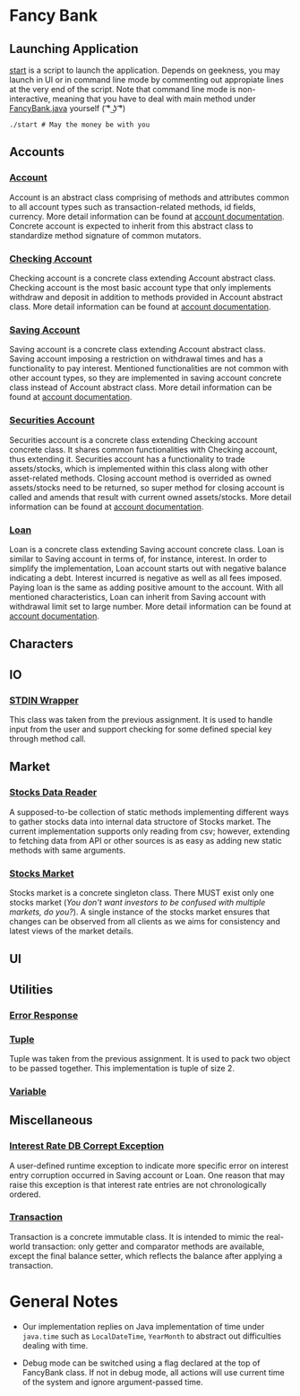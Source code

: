 # Fancy Bank

## Launching Application

[start](start) is a script to launch the application. Depends on geekness, you may launch in UI or in command line mode by commenting out appropiate lines at the very end of the script. Note that command line mode is non-interactive, meaning that you have to deal with main method under [FancyBank.java](src/fancybank/FancyBank.java) yourself ( ͡° ͜ʖ ͡°)

```(bash)
./start # May the money be with you
```

## Accounts

### [Account](src/fancybank/account/Account.java)

Account is an abstract class comprising of methods and attributes common to all account types such as transaction-related methods, id fields, currency. More detail information can be found at [account documentation](src/fancybank/account/AccountDocs.md). Concrete account is expected to inherit from this abstract class to standardize method signature of common mutators.

### [Checking Account](src/fancybank/account/CheckingAccount.java)

Checking account is a concrete class extending Account abstract class. Checking account is the most basic account type that only implements withdraw and deposit in addition to methods provided in Account abstract class. More detail information can be found at [account documentation](src/fancybank/account/AccountDocs.md).

### [Saving Account](src/fancybank/account/SavingAccount.java)

Saving account is a concrete class extending Account abstract class. Saving account imposing a restriction on withdrawal times and has a functionality to pay interest. Mentioned functionalities are not common with other account types, so they are implemented in saving account concrete class instead of Account abstract class. More detail information can be found at [account documentation](src/fancybank/account/AccountDocs.md).

### [Securities Account](src/fancybank/account/SecuritiesAccount.java)

Securities account is a concrete class extending Checking account concrete class. It shares common functionalities with Checking account, thus extending it. Securities account has a functionality to trade assets/stocks, which is implemented within this class along with other asset-related methods. Closing account method is overrided as owned assets/stocks need to be returned, so super method for closing account is called and amends that result with current owned assets/stocks. More detail information can be found at [account documentation](src/fancybank/account/AccountDocs.md).

### [Loan](src/fancybank/account/Loan.java)

Loan is a concrete class extending Saving account concrete class. Loan is similar to Saving account in terms of, for instance, interest. In order to simplify the implementation, Loan account starts out with negative balance indicating a debt. Interest incurred is negative as well as all fees imposed. Paying loan is the same as adding positive amount to the account. With all mentioned characteristics, Loan can inherit from Saving account with withdrawal limit set to large number. More detail information can be found at [account documentation](src/fancybank/account/AccountDocs.md).

## Characters

## IO

### [STDIN Wrapper](src/fancybank/io/StdinWrapper.java)

This class was taken from the previous assignment. It is used to handle input from the user and support checking for some defined special key through method call.

## Market

### [Stocks Data Reader](src/fancybank/market/StocksDataReader.java)

A supposed-to-be collection of static methods implementing different ways to gather stocks data into internal data structore of Stocks market. The current implementation supports only reading from csv; however, extending to fetching data from API or other sources is as easy as adding new static methods with same arguments.

### [Stocks Market](src/fancybank/market/StocksMarket.java)

Stocks market is a concrete singleton class. There MUST exist only one stocks market (*You don't want investors to be confused with multiple markets, do you?*). A single instance of the stocks market ensures that changes can be observed from all clients as we aims for consistency and latest views of the market details.

## UI

## Utilities

### [Error Response](src/fancybank/util/ErrorResponse.java)

### [Tuple](src/fancybank/util/Tuple.java)

Tuple was taken from the previous assignment. It is used to pack two object to be passed together. This implementation is tuple of size 2.

### [Variable](src/fancybank/util/Variable.java)

## Miscellaneous

### [Interest Rate DB Corrept Exception](src/fancybank/misc/InterestRateDBCorruptException.java)

A user-defined runtime exception to indicate more specific error on interest entry corruption occurred in Saving account or Loan. One reason that may raise this exception is that interest rate entries are not chronologically ordered.

### [Transaction](src/fancybank/misc/Transaction.java)

Transaction is a concrete immutable class. It is intended to mimic the real-world transaction: only getter and comparator methods are available, except the final balance setter, which reflects the balance after applying a transaction.

# General Notes

- Our implementation replies on Java implementation of time under ```java.time``` such as ```LocalDateTime```, ```YearMonth``` to abstract out difficulties dealing with time.

- Debug mode can be switched using a flag declared at the top of FancyBank class. If not in debug mode, all actions will use current time of the system and ignore argument-passed time.
